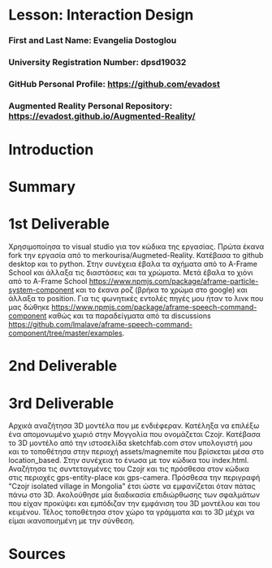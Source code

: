 # Lesson: Interaction Design

### First and Last Name: Evangelia Dostoglou
### University Registration Number: dpsd19032
### GitHub Personal Profile: https://github.com/evadost
### Augmented Reality Personal Repository: https://evadost.github.io/Augmented-Reality/

# Introduction

# Summary


# 1st Deliverable
Χρησιμοποίησα το visual studio για τον κώδικα της εργασίας. Πρώτα έκανα fork την εργασία από το merkourisa/Augmeted-Reality. Κατέβασα το github desktop και το python.
Στην συνέχεια έβαλα τα σχήματα από το A-Frame School και άλλαξα τις διαστάσεις και τα χρώματα. Μετά έβαλα το χιόνι από το A-Frame School https://www.npmjs.com/package/aframe-particle-system-component και το έκανα ροζ (βρήκα το χρώμα στο google) και άλλαξα το position. Για τις φωνητικές εντολές πηγές μου ήταν το λινκ που μας δώθηκε https://www.npmjs.com/package/aframe-speech-command-component καθώς και τα παραδείγματα από τα discussions https://github.com/lmalave/aframe-speech-command-component/tree/master/examples.


# 2nd Deliverable



# 3rd Deliverable 
Αρχικά αναζήτησα 3D μοντέλα που με ενδιέφεραν. Κατέληξα να επιλέξω ένα απομονωμένο χωριό στην Μογγολία που ονομάζεται Czojr. Κατέβασα το 3D μοντέλο από την ιστοσελίδα sketchfab.com στον υπολογιστή μου και το τοποθέτησα στην περιοχή assets/magnemite που βρίσκεται μέσα στο location_based. Στην συνέχεια το ένωσα με τον κώδικα του index.html. Αναζήτησα τις συντεταγμένες του Czojr και τις πρόσθεσα στον κώδικα στις περιοχές gps-entity-place και gps-camera. Πρόσθεσα την περιγραφή "Czojr isolated village in Mongolia" έτσι ώστε να εμφανίζεται όταν πάτας πάνω στο 3D. Ακολούθησε μία διαδικασία επιδιώρθωσης των σφαλμάτων που είχαν προκύψει και εμπόδιζαν την εμφάνιση του 3D μοντέλου και του κειμένου. Τέλος τοποθέτησα στον χώρο τα γράμματα και το 3D μέχρι να είμαι ικανοποιημένη με την σύνθεση.


# Sources
